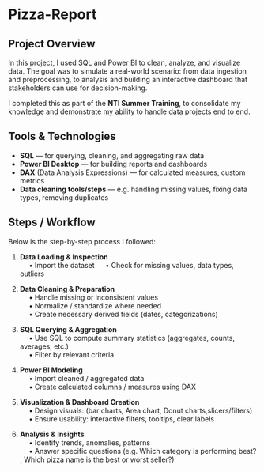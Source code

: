 # Pizza-Report

## Project Overview

In this project, I used SQL and Power BI to clean, analyze, and visualize data. The goal was to simulate a real-world scenario: from data ingestion and preprocessing, to analysis and building an interactive dashboard that stakeholders can use for decision-making.

I completed this as part of the **NTI Summer Training**, to consolidate my knowledge and demonstrate my ability to handle data projects end to end.

## Tools & Technologies

- **SQL** — for querying, cleaning, and aggregating raw data  
- **Power BI Desktop** — for building reports and dashboards  
- **DAX** (Data Analysis Expressions) — for calculated measures, custom metrics  
- **Data cleaning tools/steps** — e.g. handling missing values, fixing data types, removing duplicates

## Steps / Workflow

Below is the step-by-step process I followed:

1. **Data Loading & Inspection**  
     • Import the dataset
     • Check for missing values, data types, outliers  

2. **Data Cleaning & Preparation**  
     • Handle missing or inconsistent values  
     • Normalize / standardize where needed  
     • Create necessary derived fields (dates, categorizations)  

3. **SQL Querying & Aggregation**  
     • Use SQL to compute summary statistics (aggregates, counts, averages, etc.)  
     • Filter by relevant criteria  

4. **Power BI Modeling**  
     • Import cleaned / aggregated data   
     • Create calculated columns / measures using DAX  

5. **Visualization & Dashboard Creation**  
     • Design visuals: (bar charts, Area chart, Donut charts,slicers/filters)  
     • Ensure usability: interactive filters, tooltips, clear labels  

6. **Analysis & Insights**  
     • Identify trends, anomalies, patterns  
     • Answer specific questions (e.g. Which category is performing best? , Which pizza name is the best or worst seller?) 
